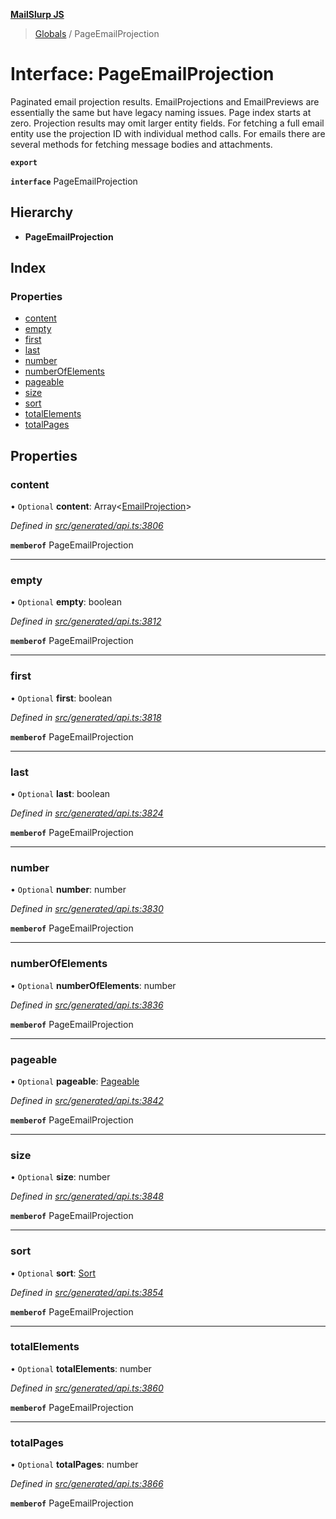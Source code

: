 **[MailSlurp JS](../README.md)**

> [Globals](../README.md) / PageEmailProjection

# Interface: PageEmailProjection

Paginated email projection results. EmailProjections and EmailPreviews are essentially the same but have legacy naming issues. Page index starts at zero. Projection results may omit larger entity fields. For fetching a full email entity use the projection ID with individual method calls. For emails there are several methods for fetching message bodies and attachments.

**`export`** 

**`interface`** PageEmailProjection

## Hierarchy

* **PageEmailProjection**

## Index

### Properties

* [content](pageemailprojection.md#content)
* [empty](pageemailprojection.md#empty)
* [first](pageemailprojection.md#first)
* [last](pageemailprojection.md#last)
* [number](pageemailprojection.md#number)
* [numberOfElements](pageemailprojection.md#numberofelements)
* [pageable](pageemailprojection.md#pageable)
* [size](pageemailprojection.md#size)
* [sort](pageemailprojection.md#sort)
* [totalElements](pageemailprojection.md#totalelements)
* [totalPages](pageemailprojection.md#totalpages)

## Properties

### content

• `Optional` **content**: Array\<[EmailProjection](emailprojection.md)>

*Defined in [src/generated/api.ts:3806](https://github.com/mailslurp/mailslurp-client/blob/ad6aa3d/src/generated/api.ts#L3806)*

**`memberof`** PageEmailProjection

___

### empty

• `Optional` **empty**: boolean

*Defined in [src/generated/api.ts:3812](https://github.com/mailslurp/mailslurp-client/blob/ad6aa3d/src/generated/api.ts#L3812)*

**`memberof`** PageEmailProjection

___

### first

• `Optional` **first**: boolean

*Defined in [src/generated/api.ts:3818](https://github.com/mailslurp/mailslurp-client/blob/ad6aa3d/src/generated/api.ts#L3818)*

**`memberof`** PageEmailProjection

___

### last

• `Optional` **last**: boolean

*Defined in [src/generated/api.ts:3824](https://github.com/mailslurp/mailslurp-client/blob/ad6aa3d/src/generated/api.ts#L3824)*

**`memberof`** PageEmailProjection

___

### number

• `Optional` **number**: number

*Defined in [src/generated/api.ts:3830](https://github.com/mailslurp/mailslurp-client/blob/ad6aa3d/src/generated/api.ts#L3830)*

**`memberof`** PageEmailProjection

___

### numberOfElements

• `Optional` **numberOfElements**: number

*Defined in [src/generated/api.ts:3836](https://github.com/mailslurp/mailslurp-client/blob/ad6aa3d/src/generated/api.ts#L3836)*

**`memberof`** PageEmailProjection

___

### pageable

• `Optional` **pageable**: [Pageable](pageable.md)

*Defined in [src/generated/api.ts:3842](https://github.com/mailslurp/mailslurp-client/blob/ad6aa3d/src/generated/api.ts#L3842)*

**`memberof`** PageEmailProjection

___

### size

• `Optional` **size**: number

*Defined in [src/generated/api.ts:3848](https://github.com/mailslurp/mailslurp-client/blob/ad6aa3d/src/generated/api.ts#L3848)*

**`memberof`** PageEmailProjection

___

### sort

• `Optional` **sort**: [Sort](sort.md)

*Defined in [src/generated/api.ts:3854](https://github.com/mailslurp/mailslurp-client/blob/ad6aa3d/src/generated/api.ts#L3854)*

**`memberof`** PageEmailProjection

___

### totalElements

• `Optional` **totalElements**: number

*Defined in [src/generated/api.ts:3860](https://github.com/mailslurp/mailslurp-client/blob/ad6aa3d/src/generated/api.ts#L3860)*

**`memberof`** PageEmailProjection

___

### totalPages

• `Optional` **totalPages**: number

*Defined in [src/generated/api.ts:3866](https://github.com/mailslurp/mailslurp-client/blob/ad6aa3d/src/generated/api.ts#L3866)*

**`memberof`** PageEmailProjection

